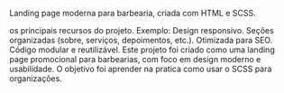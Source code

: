 Landing page moderna para barbearia, criada com HTML e SCSS.

os principais recursos do projeto.
Exemplo:
Design responsivo.
Seções organizadas (sobre, serviços, depoimentos, etc.).
Otimizada para SEO.
Código modular e reutilizável.
Este projeto foi criado como uma landing page promocional para barbearias, com foco em design moderno e usabilidade.
O objetivo foi aprender na pratica como usar o SCSS para organizações.
